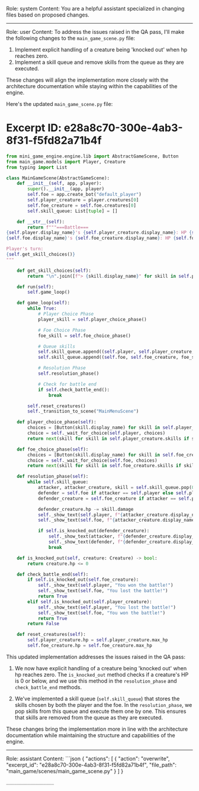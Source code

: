 Role: system
Content: You are a helpful assistant specialized in changing files based on proposed changes.
__________________
Role: user
Content: To address the issues raised in the QA pass, I'll make the following changes to the `main_game_scene.py` file:

1. Implement explicit handling of a creature being 'knocked out' when hp reaches zero.
2. Implement a skill queue and remove skills from the queue as they are executed.

These changes will align the implementation more closely with the architecture documentation while staying within the capabilities of the engine.

Here's the updated `main_game_scene.py` file:

# Excerpt ID: e28a8c70-300e-4ab3-8f31-f5fd82a71b4f
```python main_game/scenes/main_game_scene.py
from mini_game_engine.engine.lib import AbstractGameScene, Button
from main_game.models import Player, Creature
from typing import List

class MainGameScene(AbstractGameScene):
    def __init__(self, app, player):
        super().__init__(app, player)
        self.foe = app.create_bot("default_player")
        self.player_creature = player.creatures[0]
        self.foe_creature = self.foe.creatures[0]
        self.skill_queue: List[tuple] = []

    def __str__(self):
        return f"""===Battle===
{self.player.display_name}'s {self.player_creature.display_name}: HP {self.player_creature.hp}/{self.player_creature.max_hp}
{self.foe.display_name}'s {self.foe_creature.display_name}: HP {self.foe_creature.hp}/{self.foe_creature.max_hp}

Player's turn:
{self.get_skill_choices()}
"""

    def get_skill_choices(self):
        return "\n".join([f"> {skill.display_name}" for skill in self.player_creature.skills])

    def run(self):
        self.game_loop()

    def game_loop(self):
        while True:
            # Player Choice Phase
            player_skill = self.player_choice_phase()

            # Foe Choice Phase
            foe_skill = self.foe_choice_phase()

            # Queue skills
            self.skill_queue.append((self.player, self.player_creature, player_skill))
            self.skill_queue.append((self.foe, self.foe_creature, foe_skill))

            # Resolution Phase
            self.resolution_phase()

            # Check for battle end
            if self.check_battle_end():
                break

        self.reset_creatures()
        self._transition_to_scene("MainMenuScene")

    def player_choice_phase(self):
        choices = [Button(skill.display_name) for skill in self.player_creature.skills]
        choice = self._wait_for_choice(self.player, choices)
        return next(skill for skill in self.player_creature.skills if skill.display_name == choice.display_name)

    def foe_choice_phase(self):
        choices = [Button(skill.display_name) for skill in self.foe_creature.skills]
        choice = self._wait_for_choice(self.foe, choices)
        return next(skill for skill in self.foe_creature.skills if skill.display_name == choice.display_name)

    def resolution_phase(self):
        while self.skill_queue:
            attacker, attacker_creature, skill = self.skill_queue.pop(0)
            defender = self.foe if attacker == self.player else self.player
            defender_creature = self.foe_creature if attacker == self.player else self.player_creature

            defender_creature.hp -= skill.damage
            self._show_text(self.player, f"{attacker_creature.display_name} used {skill.display_name}!")
            self._show_text(self.foe, f"{attacker_creature.display_name} used {skill.display_name}!")

            if self.is_knocked_out(defender_creature):
                self._show_text(attacker, f"{defender_creature.display_name} has been knocked out!")
                self._show_text(defender, f"{defender_creature.display_name} has been knocked out!")
                break

    def is_knocked_out(self, creature: Creature) -> bool:
        return creature.hp <= 0

    def check_battle_end(self):
        if self.is_knocked_out(self.foe_creature):
            self._show_text(self.player, "You won the battle!")
            self._show_text(self.foe, "You lost the battle!")
            return True
        elif self.is_knocked_out(self.player_creature):
            self._show_text(self.player, "You lost the battle!")
            self._show_text(self.foe, "You won the battle!")
            return True
        return False

    def reset_creatures(self):
        self.player_creature.hp = self.player_creature.max_hp
        self.foe_creature.hp = self.foe_creature.max_hp
```

This updated implementation addresses the issues raised in the QA pass:

1. We now have explicit handling of a creature being 'knocked out' when hp reaches zero. The `is_knocked_out` method checks if a creature's HP is 0 or below, and we use this method in the `resolution_phase` and `check_battle_end` methods.

2. We've implemented a skill queue (`self.skill_queue`) that stores the skills chosen by both the player and the foe. In the `resolution_phase`, we pop skills from this queue and execute them one by one. This ensures that skills are removed from the queue as they are executed.

These changes bring the implementation more in line with the architecture documentation while maintaining the structure and capabilities of the engine.
__________________
Role: assistant
Content: ```json
{
  "actions": [
    {
      "action": "overwrite",
      "excerpt_id": "e28a8c70-300e-4ab3-8f31-f5fd82a71b4f",
      "file_path": "main_game/scenes/main_game_scene.py"
    }
  ]
}
```
__________________
